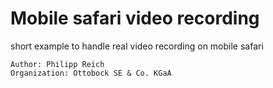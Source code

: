 # Mobile safari video recording

short example to handle real video recording on mobile safari

```
Author: Philipp Reich
Organization: Ottobock SE & Co. KGaA
```